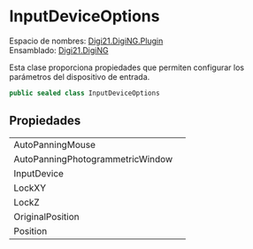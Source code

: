# InputDeviceOptions

Espacio de nombres: [Digi21.DigiNG.Plugin](/digi3d-net/programacion/.net/referencia/digi21.diging.plugin/)  
Ensamblado: [Digi21.DigiNG](/digi3d-net/programacion/.net/referencia/digi21.diging.plugin/digi21.diging/)

Esta clase proporciona propiedades que permiten configurar los parámetros del dispositivo de entrada.

```csharp
public sealed class InputDeviceOptions
```

## Propiedades

|  |  |
| :--- | :--- |
| AutoPanningMouse |  |
| AutoPanningPhotogrammetricWindow |  |
| InputDevice |  |
| LockXY |  |
| LockZ |  |
| OriginalPosition |  |
| Position |  |

